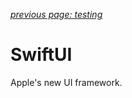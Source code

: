 *[previous page: testing](https://github.com/RinniSwift/Computer-Science-with-iOS/blob/main/testing.md)*

# SwiftUI

Apple's new UI framework.

